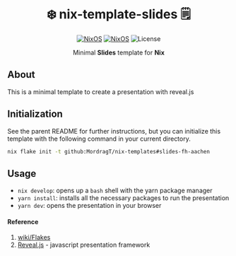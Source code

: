 <div align=center>

# ❄️ nix-template-slides 🗒️

[![NixOS](https://img.shields.io/badge/Made_for-javascript-yellow.svg?logo=javascript&style=for-the-badge)](https://www.javascript.com/) [![NixOS](https://img.shields.io/badge/Flakes-Nix-informational.svg?logo=nixos&style=for-the-badge)](https://nixos.org) ![License](https://img.shields.io/github/license/mordragt/nix-templates?style=for-the-badge) 

Minimal **Slides** template for **Nix**

</div>

## About

This is a minimal template to create a presentation with reveal.js

## Initialization

See the parent README for further instructions, but you can initialize this template
with the following command in your current directory.

```bash
nix flake init -t github:MordragT/nix-templates#slides-fh-aachen
```

## Usage

- `nix develop`: opens up a `bash` shell with the yarn package manager
- `yarn install`: installs all the necessary packages to run the presentation
- `yarn dev`: opens the presentation in your browser

#### Reference

1. [wiki/Flakes](https://nixos.wiki/wiki/Flakes)
2. [Reveal.js](https://revealjs.com/) - javascript presentation framework